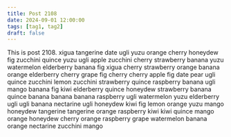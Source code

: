 ```yaml
---
title: Post 2108
date: 2024-09-01 12:00:00
tags: [tag1, tag2]
draft: false
---
```

This is post 2108.
xigua
tangerine
date
ugli
yuzu
orange
cherry
honeydew
fig
zucchini
quince
yuzu
ugli
apple
zucchini
cherry
strawberry
banana
yuzu
watermelon
elderberry
banana
fig
xigua
cherry
strawberry
orange
banana
orange
elderberry
cherry
grape
fig
cherry
cherry
apple
fig
date
pear
ugli
quince
zucchini
lemon
zucchini
strawberry
quince
raspberry
banana
ugli
mango
banana
fig
kiwi
elderberry
quince
honeydew
strawberry
banana
quince
banana
banana
banana
raspberry
ugli
watermelon
yuzu
elderberry
ugli
ugli
banana
nectarine
ugli
honeydew
kiwi
fig
lemon
orange
yuzu
mango
honeydew
tangerine
tangerine
orange
raspberry
kiwi
kiwi
quince
mango
orange
honeydew
cherry
orange
raspberry
grape
watermelon
banana
orange
nectarine
zucchini
mango
